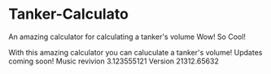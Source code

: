 # Tanker-Calculato
An amazing calculator for calculating a tanker's volume
Wow! So Cool! 

With this amazing calculator you can caluculate a tanker's volume!
Updates coming soon!
Music revivion 3.123555121
Version 21312.65632







